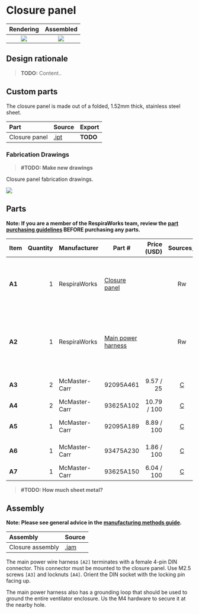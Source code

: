 # Closure panel

| Rendering | Assembled |
|:-------------------------:|:-------------------------:|
| ![](images/rendering.jpg) | ![](images/assembled.jpg) |


## Design rationale

> **TODO:** Content..

## Custom parts

The closure panel is made out of a folded, 1.52mm thick, stainless steel sheet.

| Part  | Source | Export |
|:------|:-------|---|
| Closure panel  | [.ipt](closure_panel.ipt)     | **TODO** |

### Fabrication Drawings

>**#TODO: Make new drawings**

Closure panel fabrication drawings.

 ![](images/fab_drawing_6.png)

## Parts

**Note: If you are a member of the RespiraWorks team, review the [part purchasing guidelines][ppg]
BEFORE purchasing any parts.**

[ppg]: ../purchasing_guidelines.md

| Item  | Quantity | Manufacturer  | Part #                     | Price (USD) | Sources[*][ppg]| Notes |
| ----- |---------:| ------------- | -------------------------- | -----------:|:--------------:|:------|
|**A1** | 1        | RespiraWorks  | [Closure panel][a1rw]      |             | Rw             | Ventilator closure (back panel), bent sheet metal |
|**A2** | 1        | RespiraWorks  | [Main power harness][a2rw] |             | Rw             | Main power wire harness, with 4pin DIN female plug |
|**A3** | 2        | McMaster-Carr | 92095A461                  | 9.57 / 25   | [C][a3mcmc]    | M2.5 screw, 12mm |
|**A4** | 2        | McMaster-Carr | 93625A102                  | 10.79 / 100 | [C][a4mcmc]    | M2.5 locknut |
|**A5** | 1        | McMaster-Carr | 92095A189                  | 8.89 / 100  | [C][a5mcmc]    | M4 screw, 8mm |
|**A6** | 1        | McMaster-Carr | 93475A230                  | 1.86 / 100  | [C][a6mcmc]    | M4 washer, 9mm OD |
|**A7** | 1        | McMaster-Carr | 93625A150                  | 6.04 / 100  | [C][a7mcmc]    | M4 locknut |

[a1rw]:    #custom-parts
[a2rw]:    ../wiring/README.md#main-power
[a3mcmc]:  https://www.mcmaster.com/92095A461/
[a4mcmc]:  https://www.mcmaster.com/93625A102/
[a5mcmc]: https://www.mcmaster.com/92095A189/
[a6mcmc]: https://www.mcmaster.com/93475A230/
[a7mcmc]: https://www.mcmaster.com/93625A150/

>**#TODO: How much sheet metal?**

## Assembly

**Note: Please see general advice in the [manufacturing methods guide](../methods).**

| Assembly | Source |
|:---------|:-------|
| Closure assembly         | [.iam](closure_assembly.iam) |

The main power wire harness `[A2]` terminates with a female 4-pin DIN connector. This connector must be mounted to the
closure panel. Use M2.5 screws `[A3]` and locknuts `[A4]`. Orient the DIN socket with the locking pin facing up.

The main power harness also has a grounding loop that should be used to ground the entire ventilator enclosure.
Us the M4 hardware to secure it at the nearby hole.
